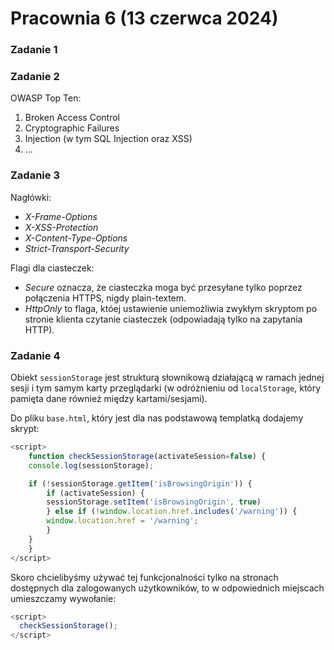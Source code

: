 # Pracownia 6 (13 czerwca 2024)

### Zadanie 1

### Zadanie 2

OWASP Top Ten:
1. Broken Access Control
2. Cryptographic Failures
3. Injection (w tym SQL Injection oraz XSS)
4. ...

### Zadanie 3

Nagłówki:
* *X-Frame-Options*
* *X-XSS-Protection*
* *X-Content-Type-Options*
* *Strict-Transport-Security*

Flagi dla ciasteczek:
* *Secure* oznacza, że ciasteczka moga być przesyłane tylko poprzez połączenia HTTPS, nigdy plain-textem.
* *HttpOnly* to flaga, któej ustawienie uniemożliwia zwykłym skryptom po stronie klienta czytanie ciasteczek (odpowiadają tylko na zapytania HTTP).

### Zadanie 4

Obiekt `sessionStorage` jest strukturą słownikową działającą w ramach jednej sesji i tym samym karty przeglądarki (w odróżnieniu od `localStorage`, który pamięta dane również między kartami/sesjami).

Do pliku `base.html`, który jest dla nas podstawową templatką dodajemy skrypt:
```javascript
<script>
    function checkSessionStorage(activateSession=false) {
    console.log(sessionStorage);

    if (!sessionStorage.getItem('isBrowsingOrigin')) {
        if (activateSession) {
        sessionStorage.setItem('isBrowsingOrigin', true)
        } else if (!window.location.href.includes('/warning')) {
        window.location.href = '/warning';
        }
    }
    }
</script>
```

Skoro chcielibyśmy używać tej funkcjonalności tylko na stronach dostępnych dla zalogowanych użytkowników, to w odpowiednich miejscach umieszczamy wywołanie:
```javascript
<script>
  checkSessionStorage();
</script>
```